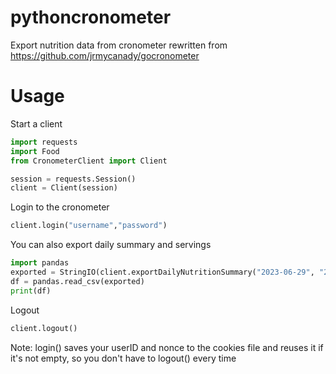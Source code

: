 # pythoncronometer
Export nutrition data from cronometer
rewritten from https://github.com/jrmycanady/gocronometer
# Usage

Start a client
```python
import requests
import Food
from CronometerClient import Client

session = requests.Session()
client = Client(session)
```
Login to the cronometer
```python
client.login("username","password")
```

You can also export daily summary and servings
```python
import pandas
exported = StringIO(client.exportDailyNutritionSummary("2023-06-29", "2023-07-29"))
df = pandas.read_csv(exported)
print(df)
```
Logout
```python
client.logout()
```
Note: login() saves your userID and nonce to the cookies file and reuses it if it's not empty, so you don't have to logout() every time
